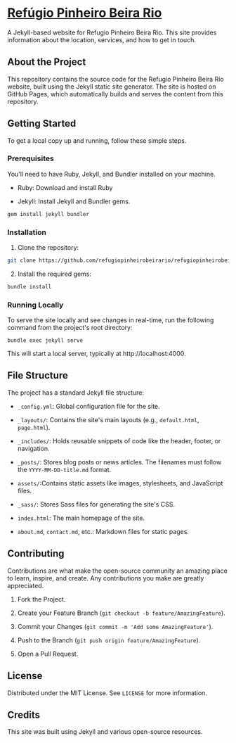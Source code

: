 # [Refúgio Pinheiro Beira Rio](www.refugiopinheirobeirario.com.br)

A Jekyll-based website for Refugio Pinheiro Beira Rio. This site provides information about the location, services, and how to get in touch.

## About the Project

This repository contains the source code for the Refugio Pinheiro Beira Rio website, built using the Jekyll static site generator. The site is hosted on GitHub Pages, which automatically builds and serves the content from this repository.

## Getting Started
To get a local copy up and running, follow these simple steps.

### Prerequisites

You'll need to have Ruby, Jekyll, and Bundler installed on your machine.

* Ruby: Download and install Ruby

* Jekyll: Install Jekyll and Bundler gems.

```sh
gem install jekyll bundler
```

### Installation

1. Clone the repository:


```sh
git clone https://github.com/refugiopinheirobeirario/refugiopinheirobeirario.github.io.git
```

2. Install the required gems:

```sh
bundle install
```

### Running Locally

To serve the site locally and see changes in real-time, run the following command from the project's root directory:

```
bundle exec jekyll serve
```

This will start a local server, typically at http://localhost:4000.

## File Structure

The project has a standard Jekyll file structure:

* `_config.yml`: Global configuration file for the site.

* `_layouts/`: Contains the site's main layouts (e.g., `default.html`, `page.html`).

* `_includes/`: Holds reusable snippets of code like the header, footer, or navigation.

* `_posts/`: Stores blog posts or news articles. The filenames must follow the `YYYY-MM-DD-title.md` format.

* `assets/`:Contains static assets like images, stylesheets, and JavaScript files.

* `_sass/`: Stores Sass files for generating the site's CSS.

* `index.html`: The main homepage of the site.

* `about.md`, `contact.md`, etc.: Markdown files for static pages.

## Contributing

Contributions are what make the open-source community an amazing place to learn, inspire, and create. Any contributions you make are greatly appreciated.

1. Fork the Project.

2. Create your Feature Branch (`git checkout -b feature/AmazingFeature`).

3. Commit your Changes (`git commit -m 'Add some AmazingFeature'`).

4. Push to the Branch (`git push origin feature/AmazingFeature`).

5. Open a Pull Request.

## License


Distributed under the MIT License. See `LICENSE` for more information.
## Credits

This site was built using Jekyll and various open-source resources.
